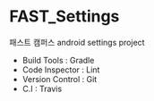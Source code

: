 # FAST_Settings
패스트 캠퍼스 android settings project
* Build Tools : Gradle
* Code Inspector : Lint
* Version Control : Git
* C.I : Travis
